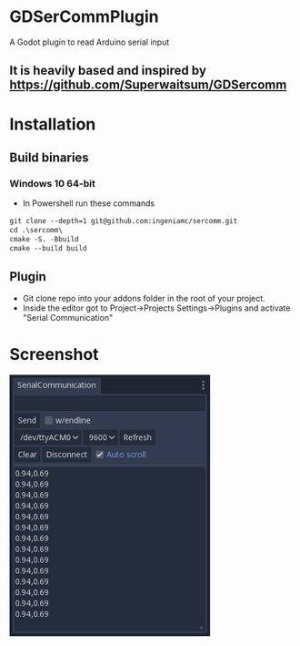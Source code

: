# GDSerCommPlugin
A Godot plugin to read Arduino serial input

## It is heavily based and inspired by https://github.com/Superwaitsum/GDSercomm

# Installation
## Build binaries
### Windows 10 64-bit
* In Powershell run these commands

```
git clone --depth=1 git@github.com:ingeniamc/sercomm.git
cd .\sercomm\
cmake -S. -Bbuild
cmake --build build
```

## Plugin

* Git clone repo into your addons folder in the root of your project.
* Inside the editor got to Project->Projects Settings->Plugins and activate "Serial Communication"

# Screenshot

![Screenshot](Screenshot.png)
